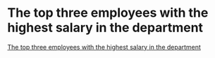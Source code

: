 # The top three employees with the highest salary in the department
[The top three employees with the highest salary in the department](https://aiwithcloud.com/2022/09/15/the_top_three_employees_with_the_highest_salary_in_the_department/)